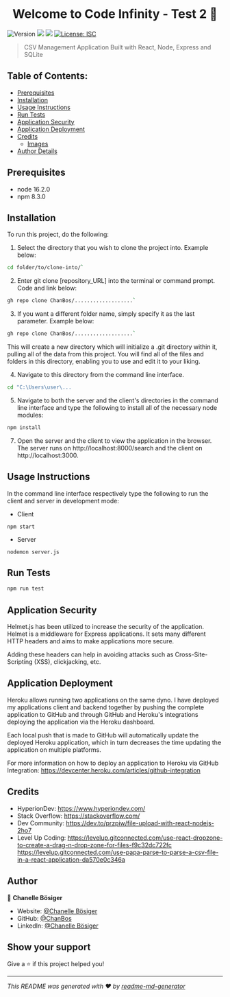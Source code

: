 <h1 align="center">Welcome to Code Infinity - Test 2 👋</h1>
<p>
  <img alt="Version" src="https://img.shields.io/badge/version-1.0.0-blue.svg?cacheSeconds=2592000" />
  <img src="https://img.shields.io/badge/node-16.2.0-blue.svg" />
  <img src="https://img.shields.io/badge/npm-8.3.0-blue.svg" />
  <a href="#" target="_blank">
    <img alt="License: ISC" src="https://img.shields.io/badge/License-ISC-yellow.svg" />
  </a>
</p>

> CSV Management Application Built with React, Node, Express and SQLite

## Table of Contents:

- [Prerequisites](#prerequisites)
- [Installation](#installation)
- [Usage Instructions](#usage-instructions)
- [Run Tests](#runtests)
- [Application Security](#application-security)
- [Application Deployment](#applicationdeployment)
- [Credits](#credits)
  - [Images](#images)
- [Author Details](#author-details)

## Prerequisites

- node 16.2.0
- npm 8.3.0

## Installation

To run this project, do the following:

1. Select the directory that you wish to clone the project into. Example below:

```sh
cd folder/to/clone-into/`
```

2. Enter git clone [repository_URL] into the terminal or command prompt. Code and link below:

```sh
gh repo clone ChanBos/...................`
```

3. If you want a different folder name, simply specify it as the last parameter. Example below:

```sh
gh repo clone ChanBos/...................`
```

This will create a new directory which will initialize a .git directory within it, pulling all of the data from this project. You will find all of the files and folders in this directory, enabling you to use and edit it to your liking.

4. Navigate to this directory from the command line interface.

```sh
cd "C:\Users\user\...
```

5. Navigate to both the server and the client's directories in the command line interface and type the following to install all of the necessary node modules:

```sh
npm install
```

7. Open the server and the client to view the application in the browser. The server runs on http://localhost:8000/search and the client on http://localhost:3000.

## Usage Instructions

In the command line interface respectively type the following to run the client and server in development mode:

- Client

```
npm start
```

- Server

```
nodemon server.js
```

## Run Tests

```sh
npm run test
```

## Application Security

Helmet.js has been utilized to increase the security of the application. Helmet is a middleware for Express applications. It sets many different HTTP headers and aims to make applications more secure.

Adding these headers can help in avoiding attacks such as Cross-Site-Scripting (XSS), clickjacking, etc.

## Application Deployment

Heroku allows running two applications on the same dyno. I have deployed my applications client and backend together by pushing the complete application to GitHub and through GitHub and Heroku's integrations deploying the application via the Heroku dashboard.

Each local push that is made to GitHub will automatically update the deployed Heroku application, which in turn decreases the time updating the application on multiple platforms.

For more information on how to deploy an application to Heroku via GitHub Integration: https://devcenter.heroku.com/articles/github-integration

## Credits

- HyperionDev: https://www.hyperiondev.com/
- Stack Overflow: https://stackoverflow.com/
- Dev Community: https://dev.to/przpiw/file-upload-with-react-nodejs-2ho7
- Level Up Coding:
  https://levelup.gitconnected.com/use-react-dropzone-to-create-a-drag-n-drop-zone-for-files-f9c32dc722fc
  https://levelup.gitconnected.com/use-papa-parse-to-parse-a-csv-file-in-a-react-application-da570e0c346a

## Author

👤 **Chanelle Bösiger**

- Website: [@Chanelle Bösiger](https://my-developer-portfolio-sand.vercel.app/)
- GitHub: [@ChanBos](https://github.com/ChanBos)
- LinkedIn: [@Chanelle Bösiger](https://www.linkedin.com/in/chanelle-bosiger/)

## Show your support

Give a ⭐️ if this project helped you!

---

_This README was generated with ❤️ by [readme-md-generator](https://github.com/kefranabg/readme-md-generator)_
